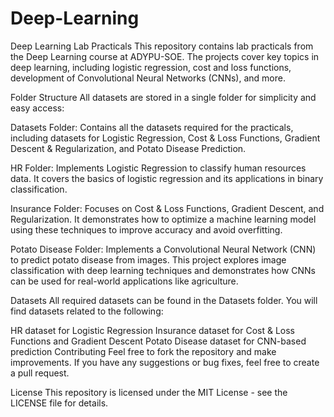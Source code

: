 # Deep-Learning
Deep Learning Lab Practicals
This repository contains lab practicals from the Deep Learning course at ADYPU-SOE. The projects cover key topics in deep learning, including logistic regression, cost and loss functions, development of Convolutional Neural Networks (CNNs), and more.

Folder Structure
All datasets are stored in a single folder for simplicity and easy access:

Datasets Folder:
Contains all the datasets required for the practicals, including datasets for Logistic Regression, Cost & Loss Functions, Gradient Descent & Regularization, and Potato Disease Prediction.

HR Folder:
Implements Logistic Regression to classify human resources data. It covers the basics of logistic regression and its applications in binary classification.

Insurance Folder:
Focuses on Cost & Loss Functions, Gradient Descent, and Regularization. It demonstrates how to optimize a machine learning model using these techniques to improve accuracy and avoid overfitting.

Potato Disease Folder:
Implements a Convolutional Neural Network (CNN) to predict potato disease from images. This project explores image classification with deep learning techniques and demonstrates how CNNs can be used for real-world applications like agriculture.

Datasets
All required datasets can be found in the Datasets folder. You will find datasets related to the following:

HR dataset for Logistic Regression
Insurance dataset for Cost & Loss Functions and Gradient Descent
Potato Disease dataset for CNN-based prediction
Contributing
Feel free to fork the repository and make improvements. If you have any suggestions or bug fixes, feel free to create a pull request.

License
This repository is licensed under the MIT License - see the LICENSE file for details.
